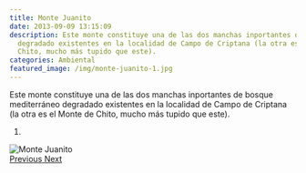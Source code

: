 ```yaml
---
title: Monte Juanito
date: 2013-09-09 13:15:09
description: Este monte constituye una de las dos manchas inportantes de bosque mediterráneo
  degradado existentes en la localidad de Campo de Criptana (la otra es el Monte de
  Chito, mucho más tupido que este).
categories: Ambiental
featured_image: /img/monte-juanito-1.jpg
---
```



Este monte constituye una de las dos manchas inportantes de bosque mediterráneo degradado existentes en la localidad de Campo de Criptana (la otra es el Monte de Chito, mucho más tupido que este).

<div id="myCarousel" class="carousel slide" df-ride="carousel">
  <!-- Indicators -->
  <ol class="carousel-indicators">
    <li df-target="#myCarousel" df-slide-to="0" class="active"></li>
  </ol>
  <!-- Wrapper for slides -->
  <div class="carousel-inner" role="listbox">
    <div class="item active">
      <img src="/img/monte-juanito-1.jpg" alt="Monte Juanito">
    </div>
  <!-- Left and right controls -->
  <a class="left carousel-control" href="#myCarousel" role="button" df-slide="prev">
    <span class="glyphicon glyphicon-chevron-left" aria-hidden="true"></span>
    <span class="sr-only">Previous</span>
  </a>
  <a class="right carousel-control" href="#myCarousel" role="button" df-slide="next">
    <span class="glyphicon glyphicon-chevron-right" aria-hidden="true"></span>
    <span class="sr-only">Next</span>
  </a>
</div>
